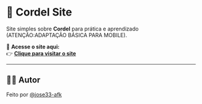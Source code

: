# 📜 Cordel Site

Site simples sobre **Cordel** para prática e aprendizado (ATENÇÃO:ADAPTAÇÃO BÁSICA PARA MOBILE).

🔗 **Acesse o site aqui:**  
👉 [**Clique para visitar o site**](https://jose33-afk.github.io/Cordel-Site/)

---
## 🙋‍♂️ Autor

Feito por [@jose33-afk](https://github.com/jose33-afk)


